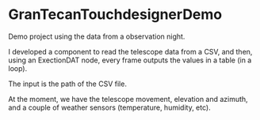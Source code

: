 # GranTecanTouchdesignerDemo

Demo project using the data from a observation night.

I developed a component to read the telescope data from a CSV, and then, using an ExectionDAT node, every frame outputs the values in a table (in a loop).

The input is the path of the CSV file.

At the moment, we have the telescope movement, elevation and azimuth, and a couple of weather sensors (temperature, humidity, etc). 
